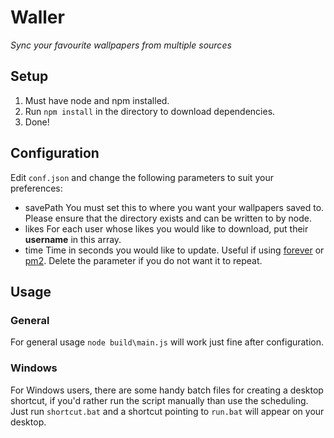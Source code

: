 # Waller
*Sync your favourite wallpapers from multiple sources*

## Setup
 1. Must have node and npm installed.
 2. Run `npm install` in the directory to download dependencies.
 3. Done!

## Configuration
Edit `conf.json` and change the following parameters to suit your preferences:
 - savePath
 	You must set this to where you want your wallpapers saved to. Please ensure that the directory exists and can be written to by node.
 - likes
 	For each user whose likes you would like to download, put their **username** in this array.
 - time
 	Time in seconds you would like to update. Useful if using [forever](https://github.com/foreverjs/forever) or [pm2](https://github.com/Unitech/pm2). Delete the parameter if you do not want it to repeat.

## Usage
### General
For general usage `node build\main.js` will work just fine after configuration.

### Windows
For Windows users, there are some handy batch files for creating a desktop shortcut, if you'd rather run the script manually than use the scheduling. Just run `shortcut.bat` and a shortcut pointing to `run.bat` will appear on your desktop.
